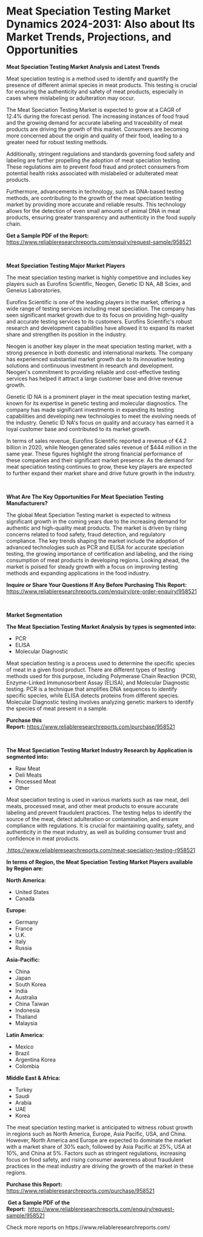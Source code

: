 <p><h1>Meat Speciation Testing Market Dynamics 2024-2031: Also about Its Market Trends, Projections, and Opportunities</h1></p><p><strong>Meat Speciation Testing Market Analysis and Latest Trends</strong></p>
<p><p>Meat speciation testing is a method used to identify and quantify the presence of different animal species in meat products. This testing is crucial for ensuring the authenticity and safety of meat products, especially in cases where mislabeling or adulteration may occur.</p><p>The Meat Speciation Testing Market is expected to grow at a CAGR of 12.4% during the forecast period. The increasing instances of food fraud and the growing demand for accurate labeling and traceability of meat products are driving the growth of this market. Consumers are becoming more concerned about the origin and quality of their food, leading to a greater need for robust testing methods.</p><p>Additionally, stringent regulations and standards governing food safety and labeling are further propelling the adoption of meat speciation testing. These regulations aim to prevent food fraud and protect consumers from potential health risks associated with mislabeled or adulterated meat products.</p><p>Furthermore, advancements in technology, such as DNA-based testing methods, are contributing to the growth of the meat speciation testing market by providing more accurate and reliable results. This technology allows for the detection of even small amounts of animal DNA in meat products, ensuring greater transparency and authenticity in the food supply chain.</p></p>
<p><strong>Get a Sample PDF of the Report:&nbsp;</strong> <a href="https://www.reliableresearchreports.com/enquiry/request-sample/958521">https://www.reliableresearchreports.com/enquiry/request-sample/958521</a></p>
<p>&nbsp;</p>
<p><strong>Meat Speciation Testing Major Market Players</strong></p>
<p><p>The meat speciation testing market is highly competitive and includes key players such as Eurofins Scientific, Neogen, Genetic ID NA, AB Sciex, and Geneius Laboratories. </p><p>Eurofins Scientific is one of the leading players in the market, offering a wide range of testing services including meat speciation. The company has seen significant market growth due to its focus on providing high-quality and accurate testing services to its customers. Eurofins Scientific's robust research and development capabilities have allowed it to expand its market share and strengthen its position in the industry.</p><p>Neogen is another key player in the meat speciation testing market, with a strong presence in both domestic and international markets. The company has experienced substantial market growth due to its innovative testing solutions and continuous investment in research and development. Neogen's commitment to providing reliable and cost-effective testing services has helped it attract a large customer base and drive revenue growth.</p><p>Genetic ID NA is a prominent player in the meat speciation testing market, known for its expertise in genetic testing and molecular diagnostics. The company has made significant investments in expanding its testing capabilities and developing new technologies to meet the evolving needs of the industry. Genetic ID NA's focus on quality and accuracy has earned it a loyal customer base and contributed to its market growth.</p><p>In terms of sales revenue, Eurofins Scientific reported a revenue of €4.2 billion in 2020, while Neogen generated sales revenue of $444 million in the same year. These figures highlight the strong financial performance of these companies and their significant market presence. As the demand for meat speciation testing continues to grow, these key players are expected to further expand their market share and drive future growth in the industry.</p></p>
<p>&nbsp;</p>
<p><strong>What Are The Key Opportunities For Meat Speciation Testing Manufacturers?</strong></p>
<p><p>The global Meat Speciation Testing market is expected to witness significant growth in the coming years due to the increasing demand for authentic and high-quality meat products. The market is driven by rising concerns related to food safety, fraud detection, and regulatory compliance. The key trends shaping the market include the adoption of advanced technologies such as PCR and ELISA for accurate speciation testing, the growing importance of certification and labeling, and the rising consumption of meat products in developing regions. Looking ahead, the market is poised for steady growth with a focus on improving testing methods and expanding applications in the food industry.</p></p>
<p><strong>Inquire or Share Your Questions If Any Before Purchasing This Report:</strong> <a href="https://www.reliableresearchreports.com/enquiry/pre-order-enquiry/958521">https://www.reliableresearchreports.com/enquiry/pre-order-enquiry/958521</a></p>
<p>&nbsp;</p>
<p><strong>Market Segmentation</strong></p>
<p><strong>The Meat Speciation Testing Market Analysis by types is segmented into:</strong></p>
<p><ul><li>PCR</li><li>ELISA</li><li>Molecular Diagnostic</li></ul></p>
<p><p>Meat speciation testing is a process used to determine the specific species of meat in a given food product. There are different types of testing methods used for this purpose, including Polymerase Chain Reaction (PCR), Enzyme-Linked Immunosorbent Assay (ELISA), and Molecular Diagnostic testing. PCR is a technique that amplifies DNA sequences to identify specific species, while ELISA detects proteins from different species. Molecular Diagnostic testing involves analyzing genetic markers to identify the species of meat present in a sample.</p></p>
<p><strong>Purchase this Report:&nbsp;</strong><a href="https://www.reliableresearchreports.com/purchase/958521">https://www.reliableresearchreports.com/purchase/958521</a></p>
<p>&nbsp;</p>
<p><strong>The Meat Speciation Testing Market Industry Research by Application is segmented into:</strong></p>
<p><ul><li>Raw Meat</li><li>Deli Meats</li><li>Processed Meat</li><li>Other</li></ul></p>
<p><p>Meat speciation testing is used in various markets such as raw meat, deli meats, processed meat, and other meat products to ensure accurate labeling and prevent fraudulent practices. The testing helps to identify the source of the meat, detect adulteration or contamination, and ensure compliance with regulations. It is crucial for maintaining quality, safety, and authenticity in the meat industry, as well as building consumer trust and confidence in meat products.</p></p>
<p><a href="https://www.reliableresearchreports.com/meat-speciation-testing-r958521">&nbsp;https://www.reliableresearchreports.com/meat-speciation-testing-r958521</a></p>
<p><strong>In terms of Region, the Meat Speciation Testing Market Players available by Region are:</strong></p>
<p>
    <p> <strong> North America: </strong>
        <ul>
            <li>United States</li>
            <li>Canada</li>
        </ul>
        </p> 
    <p> <strong> Europe: </strong>
        <ul>
            <li>Germany</li>
            <li>France</li>
            <li>U.K.</li>
            <li>Italy</li>
            <li>Russia</li>
        </ul>
        </p> 
    <p> <strong> Asia-Pacific: </strong>
        <ul>
            <li>China</li>
            <li>Japan</li>
            <li>South Korea</li>
            <li>India</li>
            <li>Australia</li>
            <li>China Taiwan</li>
            <li>Indonesia</li>
            <li>Thailand</li>
            <li>Malaysia</li>
        </ul>
        </p> 
    <p> <strong> Latin America: </strong>
        <ul>
            <li>Mexico</li>
            <li>Brazil</li>
            <li>Argentina Korea</li>
            <li>Colombia</li>
        </ul>
        </p> 
    <p> <strong> Middle East & Africa: </strong>
        <ul>
            <li>Turkey</li>
            <li>Saudi</li>
            <li>Arabia</li>
            <li>UAE</li>
            <li>Korea</li>
        </ul>
    </p>
    </p>
<p><p>The meat speciation testing market is anticipated to witness robust growth in regions such as North America, Europe, Asia Pacific, USA, and China. However, North America and Europe are expected to dominate the market with a market share of 30% each, followed by Asia Pacific at 25%, USA at 10%, and China at 5%. Factors such as stringent regulations, increasing focus on food safety, and rising consumer awareness about fraudulent practices in the meat industry are driving the growth of the market in these regions.</p></p>
<p><strong>Purchase this Report: </strong><a href="https://www.reliableresearchreports.com/purchase/958521">https://www.reliableresearchreports.com/purchase/958521</a></p>
<p>&nbsp;<strong>Get a Sample PDF of the Report:&nbsp;&nbsp;</strong><a href="https://www.reliableresearchreports.com/enquiry/request-sample/958521">https://www.reliableresearchreports.com/enquiry/request-sample/958521</a></p>
<p><strong></strong></p>
<p>Check more reports on https://www.reliableresearchreports.com/</p>